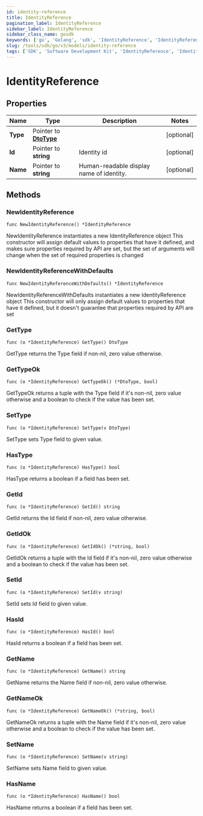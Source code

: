 ```yaml
---
id: identity-reference
title: IdentityReference
pagination_label: IdentityReference
sidebar_label: IdentityReference
sidebar_class_name: gosdk
keywords: ['go', 'Golang', 'sdk', 'IdentityReference', 'IdentityReference'] 
slug: /tools/sdk/go/v3/models/identity-reference
tags: ['SDK', 'Software Development Kit', 'IdentityReference', 'IdentityReference']
---
```


# IdentityReference

## Properties

Name | Type | Description | Notes
------------ | ------------- | ------------- | -------------
**Type** | Pointer to [**DtoType**](dto-type) |  | [optional] 
**Id** | Pointer to **string** | Identity id | [optional] 
**Name** | Pointer to **string** | Human-readable display name of identity. | [optional] 

## Methods

### NewIdentityReference

`func NewIdentityReference() *IdentityReference`

NewIdentityReference instantiates a new IdentityReference object
This constructor will assign default values to properties that have it defined,
and makes sure properties required by API are set, but the set of arguments
will change when the set of required properties is changed

### NewIdentityReferenceWithDefaults

`func NewIdentityReferenceWithDefaults() *IdentityReference`

NewIdentityReferenceWithDefaults instantiates a new IdentityReference object
This constructor will only assign default values to properties that have it defined,
but it doesn't guarantee that properties required by API are set

### GetType

`func (o *IdentityReference) GetType() DtoType`

GetType returns the Type field if non-nil, zero value otherwise.

### GetTypeOk

`func (o *IdentityReference) GetTypeOk() (*DtoType, bool)`

GetTypeOk returns a tuple with the Type field if it's non-nil, zero value otherwise
and a boolean to check if the value has been set.

### SetType

`func (o *IdentityReference) SetType(v DtoType)`

SetType sets Type field to given value.

### HasType

`func (o *IdentityReference) HasType() bool`

HasType returns a boolean if a field has been set.

### GetId

`func (o *IdentityReference) GetId() string`

GetId returns the Id field if non-nil, zero value otherwise.

### GetIdOk

`func (o *IdentityReference) GetIdOk() (*string, bool)`

GetIdOk returns a tuple with the Id field if it's non-nil, zero value otherwise
and a boolean to check if the value has been set.

### SetId

`func (o *IdentityReference) SetId(v string)`

SetId sets Id field to given value.

### HasId

`func (o *IdentityReference) HasId() bool`

HasId returns a boolean if a field has been set.

### GetName

`func (o *IdentityReference) GetName() string`

GetName returns the Name field if non-nil, zero value otherwise.

### GetNameOk

`func (o *IdentityReference) GetNameOk() (*string, bool)`

GetNameOk returns a tuple with the Name field if it's non-nil, zero value otherwise
and a boolean to check if the value has been set.

### SetName

`func (o *IdentityReference) SetName(v string)`

SetName sets Name field to given value.

### HasName

`func (o *IdentityReference) HasName() bool`

HasName returns a boolean if a field has been set.


